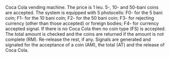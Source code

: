 Coca Cola vending machine. The price is 1 leu. 5-, 10- and 50-bani coins are accepted. The system is equipped with 5 photocells:
F0- for the 5 bani coin;
F1- for the 10 bani coin;
F2- for the 50 bani coin;
F3- for rejecting currency (other than those accepted) or foreign bodies;
F4- for currency accepted signal.
If there is no Coca Cola then no coin type (FS) is accepted. The total amount is checked and the coins are returned if the amount is not complete (RM). Re-release the rest, if any.
Signals are generated and signaled for the acceptance of a coin (AM), the total (AT) and the release of Coca Cola.
